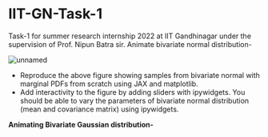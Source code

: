 # IIT-GN-Task-1
Task-1 for summer research internship 2022 at IIT Gandhinagar under the supervision of Prof. Nipun Batra sir. 
Animate bivariate normal distribution-

![unnamed](https://user-images.githubusercontent.com/65617775/162606334-7f3496e5-a1a3-4619-be81-861680c96188.png)

* Reproduce the above figure showing samples from bivariate normal with marginal PDFs from scratch using JAX and matplotlib.
* Add interactivity to the figure by adding sliders with ipywidgets. You should be able to vary the parameters of bivariate normal distribution (mean and        covariance matrix) using ipywidgets.

**Animating Bivariate Gaussian distribution-**



